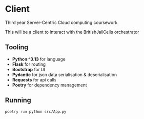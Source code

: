 # Client

Third year Server-Centric Cloud computing coursework.

This will be a client to interact with the BritishJailCells orchestrator

## Tooling

- **Python ^3.13** for language
- **Flask** for routing
- **Bootstrap** for UI
- **Pydantic** for json data serialisation & deserialisation
- **Requests** for api calls
- **Poetry** for dependency management

## Running

```bash
poetry run python src/App.py
```